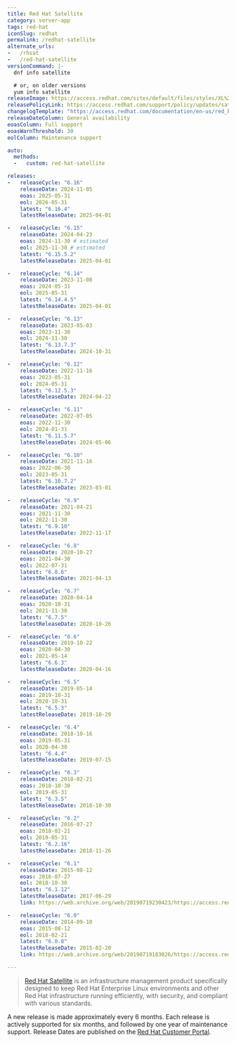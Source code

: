 ```yaml
---
title: Red Hat Satellite
category: server-app
tags: red-hat
iconSlug: redhat
permalink: /redhat-satellite
alternate_urls:
-   /rhsat
-   /red-hat-satellite
versionCommand: |-
  dnf info satellite

  # or, on older versions
  yum info satellite
releaseImage: https://access.redhat.com/sites/default/files/styles/XL%20-%20Extra%20Large/public/images/satellite_n-2_lifecycle_latest_v2.png
releasePolicyLink: https://access.redhat.com/support/policy/updates/satellite
changelogTemplate: "https://access.redhat.com/documentation/en-us/red_hat_satellite/__RELEASE_CYCLE__/html/release_notes/index"
releaseDateColumn: General availability
eoasColumn: Full support
eoasWarnThreshold: 30
eolColumn: Maintenance support

auto:
  methods:
  -   custom: red-hat-satellite

releases:
-   releaseCycle: "6.16"
    releaseDate: 2024-11-05
    eoas: 2025-05-31
    eol: 2026-05-31
    latest: "6.16.4"
    latestReleaseDate: 2025-04-01

-   releaseCycle: "6.15"
    releaseDate: 2024-04-23
    eoas: 2024-11-30 # estimated
    eol: 2025-11-30 # estimated
    latest: "6.15.5.2"
    latestReleaseDate: 2025-04-01

-   releaseCycle: "6.14"
    releaseDate: 2023-11-08
    eoas: 2024-05-31
    eol: 2025-05-31
    latest: "6.14.4.5"
    latestReleaseDate: 2025-04-01

-   releaseCycle: "6.13"
    releaseDate: 2023-05-03
    eoas: 2023-11-30
    eol: 2024-11-30
    latest: "6.13.7.3"
    latestReleaseDate: 2024-10-31

-   releaseCycle: "6.12"
    releaseDate: 2022-11-16
    eoas: 2023-05-31
    eol: 2024-05-31
    latest: "6.12.5.3"
    latestReleaseDate: 2024-04-22

-   releaseCycle: "6.11"
    releaseDate: 2022-07-05
    eoas: 2022-11-30
    eol: 2024-01-31
    latest: "6.11.5.7"
    latestReleaseDate: 2024-05-06

-   releaseCycle: "6.10"
    releaseDate: 2021-11-16
    eoas: 2022-06-30
    eol: 2023-05-31
    latest: "6.10.7.2"
    latestReleaseDate: 2023-03-01

-   releaseCycle: "6.9"
    releaseDate: 2021-04-21
    eoas: 2021-11-30
    eol: 2022-11-30
    latest: "6.9.10"
    latestReleaseDate: 2022-11-17

-   releaseCycle: "6.8"
    releaseDate: 2020-10-27
    eoas: 2021-04-30
    eol: 2022-07-31
    latest: "6.8.6"
    latestReleaseDate: 2021-04-13

-   releaseCycle: "6.7"
    releaseDate: 2020-04-14
    eoas: 2020-10-31
    eol: 2021-11-30
    latest: "6.7.5"
    latestReleaseDate: 2020-10-26

-   releaseCycle: "6.6"
    releaseDate: 2019-10-22
    eoas: 2020-04-30
    eol: 2021-05-14
    latest: "6.6.3"
    latestReleaseDate: 2020-04-16

-   releaseCycle: "6.5"
    releaseDate: 2019-05-14
    eoas: 2019-10-31
    eol: 2020-10-31
    latest: "6.5.3"
    latestReleaseDate: 2019-10-29

-   releaseCycle: "6.4"
    releaseDate: 2018-10-16
    eoas: 2019-05-31
    eol: 2020-04-30
    latest: "6.4.4"
    latestReleaseDate: 2019-07-15

-   releaseCycle: "6.3"
    releaseDate: 2018-02-21
    eoas: 2018-10-30
    eol: 2019-05-31
    latest: "6.3.5"
    latestReleaseDate: 2018-10-30

-   releaseCycle: "6.2"
    releaseDate: 2016-07-27
    eoas: 2018-02-21
    eol: 2019-05-31
    latest: "6.2.16"
    latestReleaseDate: 2018-11-26

-   releaseCycle: "6.1"
    releaseDate: 2015-08-12
    eoas: 2016-07-27
    eol: 2018-10-30
    latest: "6.1.12"
    latestReleaseDate: 2017-06-29
    link: https://web.archive.org/web/20190719230423/https://access.redhat.com/documentation/en-us/red_hat_satellite/6.1/html/release_notes/index

-   releaseCycle: "6.0"
    releaseDate: 2014-09-10
    eoas: 2015-08-12
    eol: 2018-02-21
    latest: "6.0.8"
    latestReleaseDate: 2015-02-20
    link: https://web.archive.org/web/20190719183026/https://access.redhat.com/documentation/en-us/red_hat_satellite/6.0/html/release_notes/index

---
```


> [Red Hat Satellite](https://www.redhat.com/technologies/management/satellite) is an infrastructure
> management product specifically designed to keep Red Hat Enterprise Linux environments and other
> Red Hat infrastructure running efficiently, with security, and compliant with various standards.

A new release is made approximately every 6 months. Each release is actively supported for six
months,  and followed by one year of maintenance support. Release Dates are published on the
[Red Hat Customer Portal](https://access.redhat.com/articles/1365633).
